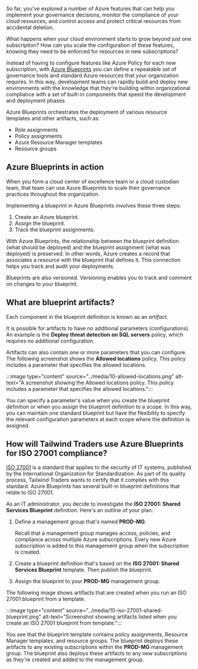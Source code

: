 So far, you've explored a number of Azure features that can help you implement your governance decisions, monitor the compliance of your cloud resources, and control access and protect critical resources from accidental deletion.

What happens when your cloud environment starts to grow beyond just one subscription? How can you scale the configuration of these features, knowing they need to be enforced for resources in new subscriptions?

Instead of having to configure features like Azure Policy for each new subscription, with [Azure Blueprints](https://azure.microsoft.com/services/blueprints?azure-portal=true) you can define a repeatable set of governance tools and standard Azure resources that your organization requires. In this way, development teams can rapidly build and deploy new environments with the knowledge that they're building within organizational compliance with a set of built-in components that speed the development and deployment phases.

Azure Blueprints orchestrates the deployment of various resource templates and other artifacts, such as:

* Role assignments
* Policy assignments
* Azure Resource Manager templates
* Resource groups

## Azure Blueprints in action

When you form a cloud center of excellence team or a cloud custodian team, that team can use Azure Blueprints to scale their governance practices throughout the organization.

Implementing a blueprint in Azure Blueprints involves these three steps:

1. Create an Azure blueprint.
1. Assign the blueprint.
1. Track the blueprint assignments.

With Azure Blueprints, the relationship between the blueprint definition (what should be deployed) and the blueprint assignment (what was deployed) is preserved. In other words, Azure creates a record that associates a resource with the blueprint that defines it. This connection helps you track and audit your deployments.

Blueprints are also versioned. Versioning enables you to track and comment on changes to your blueprint.

## What are blueprint artifacts?

Each component in the blueprint definition is known as an *artifact*.

It is possible for artifacts to have no additional parameters (configurations). An example is the **Deploy threat detection on SQL servers** policy, which requires no additional configuration.

Artifacts can also contain one or more parameters that you can configure. The following screenshot shows the **Allowed locations** policy. This policy includes a parameter that specifies the allowed locations.

:::image type="content" source="../media/10-allowed-locations.png" alt-text="A screenshot showing the Allowed locations policy. This policy includes a parameter that specifies the allowed locations.":::

You can specify a parameter's value when you create the blueprint definition or when you assign the blueprint definition to a scope. In this way, you can maintain one standard blueprint but have the flexibility to specify the relevant configuration parameters at each scope where the definition is assigned.

## How will Tailwind Traders use Azure Blueprints for ISO 27001 compliance?

[ISO 27001](https://www.iso.org/isoiec-27001-information-security.html?azure-portal=true) is a standard that applies to the security of IT systems, published by the International Organization for Standardization. As part of its quality process, Tailwind Traders wants to certify that it complies with this standard. Azure Blueprints has several built-in blueprint definitions that relate to ISO 27001.

As an IT administrator, you decide to investigate the **ISO 27001: Shared Services Blueprint** definition. Here's an outline of your plan.

1. Define a management group that's named **PROD-MG**.

    Recall that a management group manages access, policies, and compliance across multiple Azure subscriptions. Every new Azure subscription is added to this management group when the subscription is created.
1. Create a blueprint definition that's based on the **ISO 27001: Shared Services Blueprint** template. Then publish the blueprint.
1. Assign the blueprint to your **PROD-MG** management group.

The following image shows artifacts that are created when you run an ISO 27001 blueprint from a template.

:::image type="content" source="../media/10-iso-27001-shared-blueprint.png" alt-text="Screenshot showing artifacts listed when you create an ISO 27001 blueprint from template.":::

You see that the blueprint template contains policy assignments, Resource Manager templates, and resource groups. The blueprint deploys these artifacts to any existing subscriptions within the **PROD-MG** management group. The blueprint also deploys these artifacts to any new subscriptions as they're created and added to the management group.
